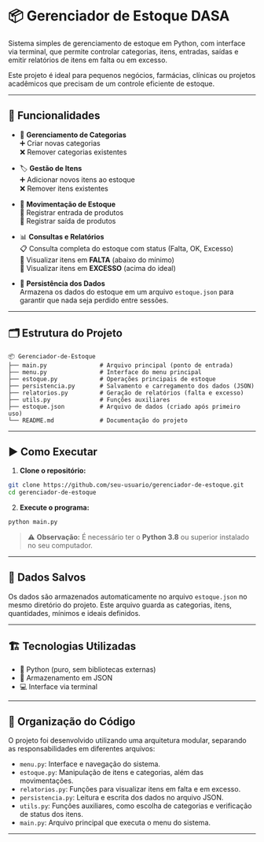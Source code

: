 # 📦 Gerenciador de Estoque DASA

Sistema simples de gerenciamento de estoque em Python, com interface via terminal, que permite controlar categorias, itens, entradas, saídas e emitir relatórios de itens em falta ou em excesso.

Este projeto é ideal para pequenos negócios, farmácias, clínicas ou projetos acadêmicos que precisam de um controle eficiente de estoque.

---

## 🚀 Funcionalidades

- 📁 **Gerenciamento de Categorias**  
  ➕ Criar novas categorias  
  ❌ Remover categorias existentes  

- 🏷️ **Gestão de Itens**  
  ➕ Adicionar novos itens ao estoque  
  ❌ Remover itens existentes  

- 🔄 **Movimentação de Estoque**  
  🔼 Registrar entrada de produtos  
  🔽 Registrar saída de produtos  

- 📊 **Consultas e Relatórios**  
  📋 Consulta completa do estoque com status (Falta, OK, Excesso)  
  🚨 Visualizar itens em **FALTA** (abaixo do mínimo)  
  🚀 Visualizar itens em **EXCESSO** (acima do ideal)  

- 💾 **Persistência dos Dados**  
  Armazena os dados do estoque em um arquivo `estoque.json` para garantir que nada seja perdido entre sessões.

---

## 🗂️ Estrutura do Projeto

```
📦 Gerenciador-de-Estoque
├── main.py               # Arquivo principal (ponto de entrada)
├── menu.py               # Interface do menu principal
├── estoque.py            # Operações principais de estoque
├── persistencia.py       # Salvamento e carregamento dos dados (JSON)
├── relatorios.py         # Geração de relatórios (falta e excesso)
├── utils.py              # Funções auxiliares
├── estoque.json          # Arquivo de dados (criado após primeiro uso)
└── README.md             # Documentação do projeto
```

---

## ▶️ Como Executar

1. **Clone o repositório:**

```bash
git clone https://github.com/seu-usuario/gerenciador-de-estoque.git
cd gerenciador-de-estoque
```

2. **Execute o programa:**

```bash
python main.py
```

> ⚠️ **Observação:** É necessário ter o **Python 3.8** ou superior instalado no seu computador.

---

## 💾 Dados Salvos

Os dados são armazenados automaticamente no arquivo `estoque.json` no mesmo diretório do projeto. Este arquivo guarda as categorias, itens, quantidades, mínimos e ideais definidos.

---

## 🏗️ Tecnologias Utilizadas

- 🐍 Python (puro, sem bibliotecas externas)
- 📁 Armazenamento em JSON
- 💻 Interface via terminal

---

## 🧠 Organização do Código

O projeto foi desenvolvido utilizando uma arquitetura modular, separando as responsabilidades em diferentes arquivos:

- `menu.py`: Interface e navegação do sistema.  
- `estoque.py`: Manipulação de itens e categorias, além das movimentações.  
- `relatorios.py`: Funções para visualizar itens em falta e em excesso.  
- `persistencia.py`: Leitura e escrita dos dados no arquivo JSON.  
- `utils.py`: Funções auxiliares, como escolha de categorias e verificação de status dos itens.  
- `main.py`: Arquivo principal que executa o menu do sistema.

---


